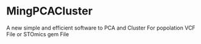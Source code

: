 # MingPCACluster
A new simple and efficient software to PCA and Cluster For popolation VCF File or STOmics gem File
